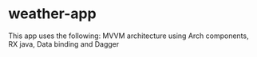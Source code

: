 # weather-app
This app uses the following: 
MVVM architecture using Arch components, RX java, Data binding and Dagger
